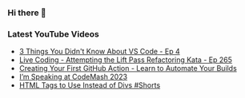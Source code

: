 ### Hi there 👋


<!--
**benrick/benrick** is a ✨ _special_ ✨ repository because its `README.md` (this file) appears on your GitHub profile.

Here are some ideas to get you started:

- 🔭 I’m currently working on ...
- 🌱 I’m currently learning ...
- 👯 I’m looking to collaborate on ...
- 🤔 I’m looking for help with ...
- 💬 Ask me about ...
- 📫 How to reach me: ...
- 😄 Pronouns: he/him
- ⚡ Fun fact: ...
-->

### Latest YouTube Videos
<!-- BLOG-POST-LIST:START -->
- [3 Things You Didn&#39;t Know About VS Code - Ep 4](https://www.youtube.com/watch?v=204EW3cX1zM)
- [Live Coding - Attempting the Lift Pass Refactoring Kata - Ep 265](https://www.youtube.com/watch?v=Fqp05K0hJUk)
- [Creating Your First GitHub Action - Learn to Automate Your Builds](https://www.youtube.com/watch?v=jCJYOuulE70)
- [I’m Speaking at CodeMash 2023](https://brendoneus.com//post/Speaking-At-CodeMash-2023/)
- [HTML Tags to Use Instead of Divs #Shorts](https://www.youtube.com/watch?v=BSP8O4mzvVU)
<!-- BLOG-POST-LIST:END -->
